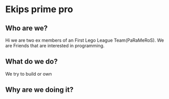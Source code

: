 # Ekips prime pro

## Who are we?

Hi we are two ex members of an First Lego League Team(PaRaMeRoS).
We are Friends that are interested in programming.

## What do we do?

We try to build or own 

## Why are we doing it?
